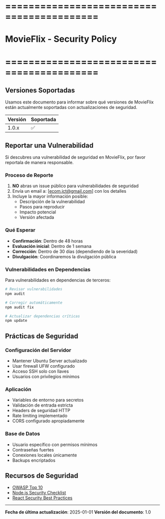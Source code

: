 # ==========================================

# MovieFlix - Security Policy

# ==========================================

## Versiones Soportadas

Usamos este documento para informar sobre qué versiones de MovieFlix están actualmente soportadas con actualizaciones de seguridad.

| Versión | Soportada          |
| ------- | ------------------ |
| 1.0.x   | :white_check_mark: |

## Reportar una Vulnerabilidad

Si descubres una vulnerabilidad de seguridad en MovieFlix, por favor reportala de manera responsable.

### Proceso de Reporte

1. **NO** abras un issue público para vulnerabilidades de seguridad
2. Envía un email a: [ecom.jct@gmail.com] con los detalles
3. Incluye la mayor información posible:
   - Descripción de la vulnerabilidad
   - Pasos para reproducir
   - Impacto potencial
   - Versión afectada

### Qué Esperar

- **Confirmación**: Dentro de 48 horas
- **Evaluación inicial**: Dentro de 1 semana
- **Corrección**: Dentro de 30 días (dependiendo de la severidad)
- **Divulgación**: Coordinaremos la divulgación pública

### Vulnerabilidades en Dependencias

Para vulnerabilidades en dependencias de terceros:

```bash
# Revisar vulnerabilidades
npm audit

# Corregir automáticamente
npm audit fix

# Actualizar dependencias críticas
npm update
```

## Prácticas de Seguridad

### Configuración del Servidor

- Mantener Ubuntu Server actualizado
- Usar firewall UFW configurado
- Acceso SSH solo con llaves
- Usuarios con privilegios mínimos

### Aplicación

- Variables de entorno para secretos
- Validación de entrada estricta
- Headers de seguridad HTTP
- Rate limiting implementado
- CORS configurado apropiadamente

### Base de Datos

- Usuario específico con permisos mínimos
- Contraseñas fuertes
- Conexiones locales únicamente
- Backups encriptados

## Recursos de Seguridad

- [OWASP Top 10](https://owasp.org/www-project-top-ten/)
- [Node.js Security Checklist](https://blog.risingstack.com/node-js-security-checklist/)
- [React Security Best Practices](https://snyk.io/blog/10-react-security-best-practices/)

---

**Fecha de última actualización**: 2025-01-01
**Versión del documento**: 1.0
